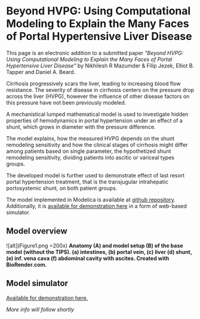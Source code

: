 # Beyond HVPG: Using Computational Modeling to Explain the Many Faces of Portal Hypertensive Liver Disease

This page is an electronic addition to a submitted paper *"Beyond HVPG: Using Computational Modeling to Explain the Many Faces of Portal Hypertensive Liver Disease"* by Nikhilesh R Mazumder & Filip Jezek, Elliot B. Tapper and  Daniel A. Beard.

Cirrhosis progressively scars the liver, leading to increasing blood flow resistance. The severity of disease in cirrhosis centers on the pressure drop across the liver (HVPG), however the influence of other disease factors on this pressure have not been previously modeled.

A mechanistical lumped mathematical model is used to investigate hidden properties of hemodynamics in portal hypertension under an effect of a shunt, which grows in diameter with the pressure difference. 

The model explains, how the measured HVPG depends on the shunt remodeling sensitivity and how the clinical stages of cirrhosis might differ among patients based on single parameter, the hypothetized shunt remodeling sensitivity, dividing patients into ascitic or variceal types groups.

The developed model is further used to demonstrate effect of last resort portal hypertension treatment, that is the transjugular intrahepatic portosystemic shunt, on both patient groups.

The model implemented in Modelica is available at [github repository](https://github.com/filip-jezek/Ascites/). Additionally, it is [available for demonstration here](/#ascites.md) in a form of web-based simulator.


## Model overview
![alt](Figure1.png =200x)
**Anatomy (A) and model setup (B) of the base model (without the TIPS). (a) intestines, (b) portal vein, (c) liver (d) shunt, (e) inf. vena cava (f) abdominal cavity with ascites. Created with BioRender.com.**

## Model simulator
[Available for demonstration here.](/#ascites.md)

*More info will follow shortly*
